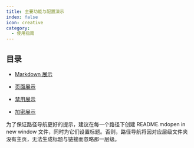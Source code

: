 ```yaml
---
title: 主要功能与配置演示
index: false
icon: creative
category:
  - 使用指南
---
```


## 目录

- [Markdown 展示](markdown.md)

- [页面展示](page.md)

- [禁用展示](disable.md)

- [加密展示](encrypt.md)

为了保证路径导航更好的提示，建议在每一个路径下创建 README.mdopen in new window 文件，同时为它们设置标题。否则，路径导航将因对应层级文件夹没有主页，无法生成标题与链接而忽略那一层级。